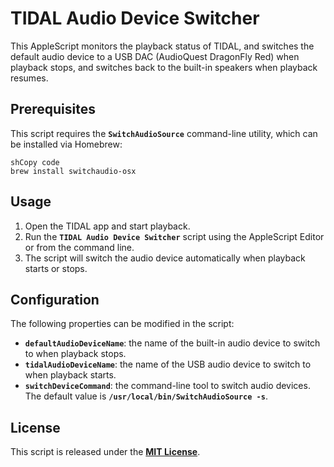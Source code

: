 # **TIDAL Audio Device Switcher**

This AppleScript monitors the playback status of TIDAL, and switches the default audio device to a USB DAC (AudioQuest DragonFly Red) when playback stops, and switches back to the built-in speakers when playback resumes.

## **Prerequisites**

This script requires the **`SwitchAudioSource`** command-line utility, which can be installed via Homebrew:

```
shCopy code
brew install switchaudio-osx

```

## **Usage**

1. Open the TIDAL app and start playback.
2. Run the **`TIDAL Audio Device Switcher`** script using the AppleScript Editor or from the command line.
3. The script will switch the audio device automatically when playback starts or stops.

## **Configuration**

The following properties can be modified in the script:

- **`defaultAudioDeviceName`**: the name of the built-in audio device to switch to when playback stops.
- **`tidalAudioDeviceName`**: the name of the USB audio device to switch to when playback starts.
- **`switchDeviceCommand`**: the command-line tool to switch audio devices. The default value is **`/usr/local/bin/SwitchAudioSource -s`**.

## **License**

This script is released under the **[MIT License](https://chat.openai.com/chat/LICENSE)**.